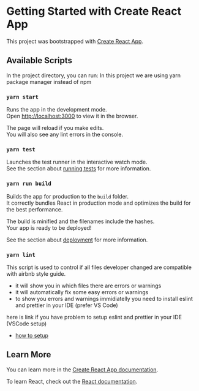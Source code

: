 # Getting Started with Create React App

This project was bootstrapped with [Create React App](https://github.com/facebook/create-react-app).

## Available Scripts

In the project directory, you can run:
In this project we are using yarn package manager instead of npm

### `yarn start`

Runs the app in the development mode.\
Open [http://localhost:3000](http://localhost:3000) to view it in the browser.

The page will reload if you make edits.\
You will also see any lint errors in the console.

### `yarn test`

Launches the test runner in the interactive watch mode.\
See the section about [running tests](https://facebook.github.io/create-react-app/docs/running-tests) for more information.

### `yarn run build`

Builds the app for production to the `build` folder.\
It correctly bundles React in production mode and optimizes the build for the best performance.

The build is minified and the filenames include the hashes.\
Your app is ready to be deployed!

See the section about [deployment](https://facebook.github.io/create-react-app/docs/deployment) for more information.

### `yarn lint`

This script is used to control if all files developer changed are compatible with airbnb style guide.

- it will show you in which files there are errors or warnings
- it will automatically fix some easy errors or warnings
- to show you errors and warnings immidiatelly you need to install eslint and prettier in your IDE (prefer VS Code)

here is link if you have problem to setup eslint and prettier in your IDE (VSCode setup)

- [how to setup](https://overengineered.dev/prettier-and-eslint-setup-for-vscode)

## Learn More

You can learn more in the [Create React App documentation](https://facebook.github.io/create-react-app/docs/getting-started).

To learn React, check out the [React documentation](https://reactjs.org/).
